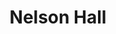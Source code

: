---
categories:
- '2013'
- '1962'
events:
- audio_id: null
  building: Nelson Hall
  categories: nelson-hall
  description: 'The purpose of BBSA has been to serve and recruit minority students
    into NC State''s Poole College of Management. '
  event_decade: '2010'
  event_id: '45'
  excerpt: 'The purpose of BBSA has been to serve and recruit minority students into
    NC State''s Poole College of Management. '
  iiif_crop: null
  image id (orig): funk_door0026
  image_caption: null
  image_id: funk_door0026
  image_type: null
  redirect_from: null
  start_date: 01/01/2013
  title: Black Business Student Association established
  year: '2013'
- audio_id: null
  building: Nelson Hall
  categories: nelson-hall
  description: Vivian Henderson became the first African-American faculty member,
    taking a position as a visiting professor in the Department of Economics. Henderson
    was a friend of Martin Luther King, Jr., and he later became president of the
    historically black Clark College in Atlanta.
  event_decade: '1960'
  event_id: '90'
  excerpt: Vivian Henderson became the first African-American faculty member, taking
    a position as a visiting professor in the Department of Economics. Henderson was
    a friend of Martin Luther King, Jr., and he later became president of the historically
    black Clark College in Atlanta.
  iiif_crop: null
  image id (orig): 0004842
  image_caption: null
  image_id: 0004842
  image_type: null
  redirect_from: /events/8/index.html
  start_date: 01/01/1962
  title: First African-American Faculty Member
  year: '1962'
lat: '35.788399'
layout: post
lng: '-78.674004'
order: 23
permalink: places/nelson-hall/
place: nelson-hall
title: Nelson Hall

---